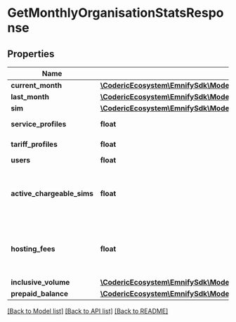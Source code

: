 # GetMonthlyOrganisationStatsResponse

## Properties
Name | Type | Description | Notes
------------ | ------------- | ------------- | -------------
**current_month** | [**\CodericEcosystem\EmnifySdk\Model\OrganisationTrafficStatisticsMonthObject**](OrganisationTrafficStatisticsMonthObject.md) |  | [optional] 
**last_month** | [**\CodericEcosystem\EmnifySdk\Model\OrganisationTrafficStatisticsMonthObject**](OrganisationTrafficStatisticsMonthObject.md) |  | [optional] 
**sim** | [**\CodericEcosystem\EmnifySdk\Model\GetMonthlyOrganisationStatsResponseSim**](GetMonthlyOrganisationStatsResponseSim.md) |  | [optional] 
**service_profiles** | **float** | Amount of service profiles | [optional] 
**tariff_profiles** | **float** | Amount of service profiles | [optional] 
**users** | **float** | Amount of users | [optional] 
**active_chargeable_sims** | **float** | Amount of active SIMs that will be charged within the current month. This field is omitted if there are no chargeable SIMs. | [optional] 
**hosting_fees** | **float** | Total of SIM hosting fees for all &#x60;active_chargeable_sims&#x60;. This field is omitted if there are no chargeable SIMs. | [optional] 
**inclusive_volume** | [**\CodericEcosystem\EmnifySdk\Model\GetMonthlyOrganisationStatsResponseInclusiveVolume**](GetMonthlyOrganisationStatsResponseInclusiveVolume.md) |  | [optional] 
**prepaid_balance** | [**\CodericEcosystem\EmnifySdk\Model\GetMonthlyOrganisationStatsResponsePrepaidBalance**](GetMonthlyOrganisationStatsResponsePrepaidBalance.md) |  | [optional] 

[[Back to Model list]](../../README.md#documentation-for-models) [[Back to API list]](../../README.md#documentation-for-api-endpoints) [[Back to README]](../../README.md)

